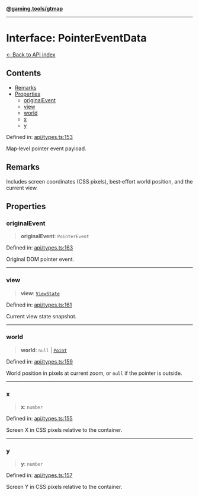 [**@gaming.tools/gtmap**](README.md)

***

# Interface: PointerEventData

[← Back to API index](./README.md)

## Contents

- [Remarks](#remarks)
- [Properties](#properties)
  - [originalEvent](#originalevent)
  - [view](#view)
  - [world](#world)
  - [x](#x)
  - [y](#y)

Defined in: [api/types.ts:153](https://github.com/gamingtools/gt-map/blob/02ad961dd733041f2c6c39034ee7c302a553f45a/packages/gtmap/src/api/types.ts#L153)

Map‑level pointer event payload.

## Remarks

Includes screen coordinates (CSS pixels), best‑effort world position, and the current view.

## Properties

### originalEvent

> **originalEvent**: `PointerEvent`

Defined in: [api/types.ts:163](https://github.com/gamingtools/gt-map/blob/02ad961dd733041f2c6c39034ee7c302a553f45a/packages/gtmap/src/api/types.ts#L163)

Original DOM pointer event.

***

### view

> **view**: [`ViewState`](Interface.ViewState.md)

Defined in: [api/types.ts:161](https://github.com/gamingtools/gt-map/blob/02ad961dd733041f2c6c39034ee7c302a553f45a/packages/gtmap/src/api/types.ts#L161)

Current view state snapshot.

***

### world

> **world**: `null` \| [`Point`](TypeAlias.Point.md)

Defined in: [api/types.ts:159](https://github.com/gamingtools/gt-map/blob/02ad961dd733041f2c6c39034ee7c302a553f45a/packages/gtmap/src/api/types.ts#L159)

World position in pixels at current zoom, or `null` if the pointer is outside.

***

### x

> **x**: `number`

Defined in: [api/types.ts:155](https://github.com/gamingtools/gt-map/blob/02ad961dd733041f2c6c39034ee7c302a553f45a/packages/gtmap/src/api/types.ts#L155)

Screen X in CSS pixels relative to the container.

***

### y

> **y**: `number`

Defined in: [api/types.ts:157](https://github.com/gamingtools/gt-map/blob/02ad961dd733041f2c6c39034ee7c302a553f45a/packages/gtmap/src/api/types.ts#L157)

Screen Y in CSS pixels relative to the container.
